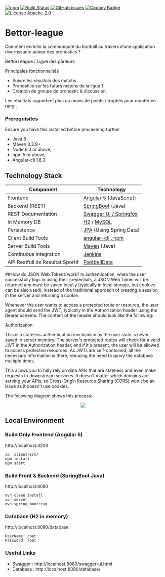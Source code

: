 [![npm](https://img.shields.io/badge/demo-online-ed1c46.svg)](http://bettorleague.ovh/)
[![Build Status](http://www.jenkins.bettorleague.ovh/buildStatus/icon?job=bettor-league)](http://www.jenkins.bettorleague.ovh/job/bettor-league/)
[![GitHub issues](https://img.shields.io/github/issues/BettorLeague/bettor-league.svg)](https://github.com/BettorLeague/bettor-league/issues)
[![Codacy Badge](https://api.codacy.com/project/badge/Grade/33d722ae6fcd4692ac4a3eca1d335f14)](https://www.codacy.com/app/CNadjim/bettor-league?utm_source=github.com&amp;utm_medium=referral&amp;utm_content=BettorLeague/bettor-league&amp;utm_campaign=Badge_Grade)
[![License Apache-2.0](https://img.shields.io/badge/license-APACHE_2.0-blue.svg)](https://github.com/BettorLeague/bettor-league/blob/master/LICENSE)

# Bettor-league

Comment enrichir la communauté du football au travers d’une application divertissante autour des pronostics ?

BettorLeague / Ligue des parieurs

Principales fonctionnalités

- Suivre les résultats des matchs
- Pronostics sur les futurs matchs de la ligue 1
- Création de groupe de pronostic & discussion

Les résultats rapportent plus ou moins de points / trophés pour monter en rang .

### Prerequisites

Ensure you have this installed before proceeding further
- Java 8
- Maven 3.3.9+ 
- Node 6.0 or above,  
- npm 5 or above,   
- Angular-cli 1.6.3

## Technology Stack

Component         | Technology
---               | ---
Frontend          | [Angular 5](https://github.com/angular/angular) (JavaScript)
Backend (REST)    | [SpringBoot](https://projects.spring.io/spring-boot) (Java)
REST Documentation| [Swagger UI / Springfox](https://github.com/springfox/springfox)
In Memory DB      | [H2](http://www.h2database.com/html/main.html) / [MySQL](https://www.mysql.com/fr/) 
Persistence       | [JPA](https://fr.wikipedia.org/wiki/Java_Persistence_API) (Using Spring Data)
Client Build Tools| [angular-cli , npm](https://github.com/angular/angular-cli)
Server Build Tools| [Maven](https://maven.apache.org/) (Java)
Continuous integration | [Jenkins](https://jenkins.io)
API Restfull de Resultat Sportif | [FootballData](https://www.football-data.org/)


##How do JSON Web Tokens work?
In authentication, when the user successfully logs in using their credentials, a JSON Web Token will be returned and must be saved locally (typically in local storage, but cookies can be also used), instead of the traditional approach of creating a session in the server and returning a cookie.

Whenever the user wants to access a protected route or resource, the user agent should send the JWT, typically in the Authorization header using the Bearer schema. The content of the header should look like the following:

Authorization: <token>

This is a stateless authentication mechanism as the user state is never saved in server memory. The server's protected routes will check for a valid JWT in the Authorization header, and if it's present, the user will be allowed to access protected resources. As JWTs are self-contained, all the necessary information is there, reducing the need to query the database multiple times.

This allows you to fully rely on data APIs that are stateless and even make requests to downstream services. It doesn't matter which domains are serving your APIs, so Cross-Origin Resource Sharing (CORS) won't be an issue as it doesn't use cookies.

The following diagram shows this process:
<div style="display:flex;justify-content:center">
    <img src="http://nsa39.casimages.com/img/2018/04/09/180409022638805435.png" />
</div>

## Local Environment 


### Build Only Frontend (Angular 5)
http://localhost:4200
```
cd  client/src/
npm install
npm start
```

### Build Front & Backend (SpringBoot Java)
http://localhost:8080
```
mvn clean install
cd  server
mvn spring-boot:run
```

### Database (H2 in memory)
http://localhost:8080/database
```
UserName: root
Password: root
```

### Useful Links 

- Swagger : http://localhost:8080/swagger-ui.html
- Database : http://localhost:8080/database/
